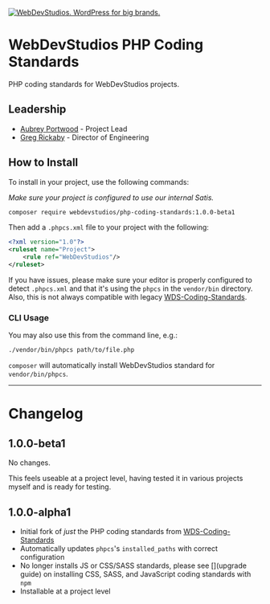 <a href="https://webdevstudios.com/contact/"><img src="https://webdevstudios.com/wp-content/uploads/2018/04/wds-github-banner.png" alt="WebDevStudios. WordPress for big brands."></a>

# WebDevStudios PHP Coding Standards

PHP coding standards for WebDevStudios projects.

## Leadership

- [Aubrey Portwood](https://github.com/aubreypwd) - Project Lead
- [Greg Rickaby](https://github.com/gregrickaby) - Director of Engineering

## How to Install

To install in your project, use the following commands:

_Make sure your project is configured to use our internal Satis._

```bash
composer require webdevstudios/php-coding-standards:1.0.0-beta1
```

Then add a `.phpcs.xml` file to your project with the following:

```xml
<?xml version="1.0"?>
<ruleset name="Project">
    <rule ref="WebDevStudios"/>
</ruleset>
```

If you have issues, please make sure your editor is properly configured to detect `.phpcs.xml` and that it's using the `phpcs` in the `vendor/bin` directory. Also, this is not always compatible with legacy [WDS-Coding-Standards](https://github.com/WebDevStudios/WDS-Coding-Standards).

### CLI Usage

You may also use this from the command line, e.g.:

```bash
./vendor/bin/phpcs path/to/file.php
```

`composer` will automatically install WebDevStudios standard for `vendor/bin/phpcs`.

___________________

# Changelog

## 1.0.0-beta1

No changes.

This feels useable at a project level, having tested it in various projects myself and is ready for testing.

## 1.0.0-alpha1

- Initial fork of _just_ the PHP coding standards from [WDS-Coding-Standards](https://github.com/WebDevStudios/WDS-Coding-Standards)
- Automatically updates `phpcs`'s `installed_paths` with correct configuration
- No longer installs JS or CSS/SASS standards, please see [](upgrade guide) on installing CSS, SASS, and JavaScript coding standards with `npm`
- Installable at a project level
